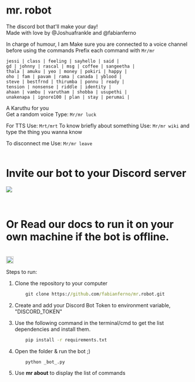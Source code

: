 # mr. robot


The discord bot that'll make your day!<br/>
Made with love by <a src="https://github.com/fabianferno">@Joshuafrankle</a> and <a src="https://github.com/Joshuafrankle">@fabianferno</a>

In charge of humour, I am
Make sure you are connected to a voice channel before using the commands
Prefix each command with `Mr/mr`
```
jessi | class | feeling | sayhello | said |
gd | johnny | rascal | msg | coffee | sangeetha |
thala | amuku | yeo | money | pokiri | happy |
oho | fam | pavam | rama | canada | yblood |
steve | bestfrnd | thirumba | ponnu | ready |
tension | nonsense | riddle | identity |
ahaan | vambu | varutham | shobba | usupethi |
unakenapa | ignore100 | plan | stay | perumai |
```    



A Karuthu for you <br/>
Get a random voice
Type: `Mr/mr luck`


For TTS
Use: `Mrt/mrt`
To know briefly about something
Use: `Mr/mr wiki` and type the thing you wanna know


To disconnect me
Use: `Mr/mr leave`
<br />
<br/>

# Invite our bot to your Discord server

<a href="https://discord.com/api/oauth2/authorize?client_id=727059984986406912&permissions=0&scope=bot"> <img src="https://media2.giphy.com/media/egALOqi5NrD708rAvK/giphy.gif?cid=ecf05e47ec39038c292b21903c7788e260b6aefa339e49ea&rid=giphy.gif"/></a> 

<br>

# Or Read our docs to run it on your own machine if the bot is offline.

<br/>
<img  src="https://media3.giphy.com/media/6pcaPznuZBtL2/giphy.gif" height="20px">


Steps to run:
1.  Clone the repository to your computer
    ```cmd
        git clone https://github.com/fabianferno/mr.robot.git 
    ```

2. Create and add your Discord Bot Token to environment variable, "DISCORD_TOKEN"
   
3. Use the following command in the terminal/cmd to get the list dependencies and install them.
    ```cmd
        pip install -r requirements.txt
    ```
4. Open the folder & run the bot ;)
    ```py 
        python _bot_.py
    ```
5. Use <b>mr about</b> to display the list of commands
